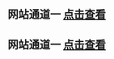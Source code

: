 

## 网站通道一 <a rel="nofollow noopener" href="https://377255.cc/" target="_blank">点击查看</a>
## 网站通道一 <a rel="nofollow noopener" href="https://377255.cc/" target="_blank">点击查看</a>
